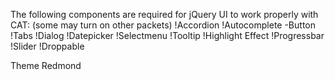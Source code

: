The following components are required for jQuery UI to work properly with CAT:
(some may turn on other packets)
!Accordion
!Autocomplete
-Button
!Tabs
!Dialog
!Datepicker
!Selectmenu
!Tooltip
!Highlight Effect
!Progressbar
!Slider
!Droppable


Theme Redmond
